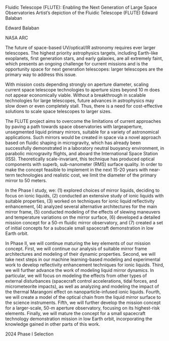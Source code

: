 Fluidic Telescope (FLUTE): Enabling the Next Generation of Large Space Observatories 
 Artist’s depiction of the Fluidic Telescope (FLUTE) Edward Balaban

Edward Balaban

NASA ARC

The future of space-based UV/optical/IR astronomy requires ever larger telescopes. The highest priority astrophysics targets, including Earth-like exoplanets, first generation stars, and early galaxies, are all extremely faint, which presents an ongoing challenge for current missions and is the opportunity space for next generation telescopes: larger telescopes are the primary way to address this issue.

With mission costs depending strongly on aperture diameter, scaling current space telescope technologies to aperture sizes beyond 10 m does not appear economically viable. Without a breakthrough in scalable technologies for large telescopes, future advances in astrophysics may slow down or even completely stall. Thus, there is a need for cost-effective solutions to scale space telescopes to larger sizes.

The FLUTE project aims to overcome the limitations of current approaches by paving a path towards space observatories with largeaperture, unsegmented liquid primary mirrors, suitable for a variety of astronomical applications. Such mirrors would be created in space via a novel approach based on fluidic shaping in microgravity, which has already been successfully demonstrated in a laboratory neutral buoyancy environment, in parabolic microgravity flights, and aboard the International Space Station (ISS). Theoretically scale-invariant, this technique has produced optical components with superb, sub-nanometer (RMS) surface quality. In order to make the concept feasible to implement in the next 15-20 years with near-term technologies and realistic cost, we limit the diameter of the primary mirror to 50 meters.

In the Phase I study, we: (1) explored choices of mirror liquids, deciding to focus on ionic liquids, (2) conducted an extensive study of ionic liquids with suitable properties, (3) worked on techniques for ionic liquid reflectivity enhancement, (4) analyzed several alternative architectures for the main mirror frame, (5) conducted modeling of the effects of slewing maneuvers and temperature variations on the mirror surface, (6) developed a detailed mission concept for a 50-m fluidic mirror observatory, and (7) created a set of initial concepts for a subscale small spacecraft demonstration in low Earth orbit.

In Phase II, we will continue maturing the key elements of our mission concept. First, we will continue our analysis of suitable mirror frame architectures and modeling of their dynamic properties. Second, we will take next steps in our machine learning-based modeling and experimental work to develop reflectivity enhancement techniques for ionic liquids. Third, we will further advance the work of modeling liquid mirror dynamics. In particular, we will focus on modeling the effects from other types of external disturbances (spacecraft control accelerations, tidal forces, and micrometeorite impacts), as well as analyzing and modeling the impact of the thermal Marangoni effect on nanoparticle-infused ionic liquids. Fourth, we will create a model of the optical chain from the liquid mirror surface to the science instruments. Fifth, we will further develop the mission concept for a larger-scale, 50-m aperture observatory, focusing on its highest-risk elements. Finally, we will mature the concept for a small spacecraft technology demonstration mission in low Earth orbit, incorporating the knowledge gained in other parts of this work.

2024 Phase I Selection